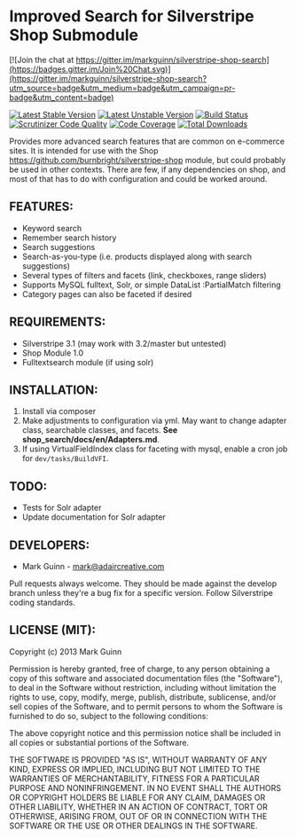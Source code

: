 Improved Search for Silverstripe Shop Submodule
===============================================

[![Join the chat at https://gitter.im/markguinn/silverstripe-shop-search](https://badges.gitter.im/Join%20Chat.svg)](https://gitter.im/markguinn/silverstripe-shop-search?utm_source=badge&utm_medium=badge&utm_campaign=pr-badge&utm_content=badge)

[![Latest Stable Version](https://poser.pugx.org/markguinn/silverstripe-shop-search/v/stable.png)](https://packagist.org/packages/markguinn/silverstripe-shop-search)
[![Latest Unstable Version](https://poser.pugx.org/markguinn/silverstripe-shop-search/v/unstable.png)](https://packagist.org/packages/markguinn/silverstripe-shop-search)
[![Build Status](https://travis-ci.org/markguinn/silverstripe-shop-search.svg?branch=master)](http://travis-ci.org/markguinn/silverstripe-shop-search)
[![Scrutinizer Code Quality](https://scrutinizer-ci.com/g/markguinn/silverstripe-shop-search/badges/quality-score.png?b=master)](https://scrutinizer-ci.com/g/markguinn/silverstripe-shop-search/?branch=master)
[![Code Coverage](https://scrutinizer-ci.com/g/markguinn/silverstripe-shop-search/badges/coverage.png?b=master)](https://scrutinizer-ci.com/g/markguinn/silverstripe-shop-search/?branch=master)
[![Total Downloads](https://poser.pugx.org/markguinn/silverstripe-shop-search/downloads.png)](https://packagist.org/packages/markguinn/silverstripe-shop-search)

Provides more advanced search features that are common on e-commerce
sites. It is intended for use with the Shop <https://github.com/burnbright/silverstripe-shop>
module, but could probably be used in other contexts. There are few, if
any dependencies on shop, and most of that has to do with configuration
and could be worked around.


FEATURES:
---------
- Keyword search
- Remember search history
- Search suggestions
- Search-as-you-type (i.e. products displayed along with search suggestions)
- Several types of filters and facets (link, checkboxes, range sliders)
- Supports MySQL fulltext, Solr, or simple DataList :PartialMatch filtering
- Category pages can also be faceted if desired


REQUIREMENTS:
-------------
- Silverstripe 3.1 (may work with 3.2/master but untested)
- Shop Module 1.0
- Fulltextsearch module (if using solr)


INSTALLATION:
-------------
1. Install via composer
2. Make adjustments to configuration via yml. May want to change adapter
   class, searchable classes, and facets. **See shop_search/docs/en/Adapters.md**.
3. If using VirtualFieldIndex class for faceting with mysql, enable a
   cron job for `dev/tasks/BuildVFI`.


TODO:
-----
- Tests for Solr adapter
- Update documentation for Solr adapter


DEVELOPERS:
-----------
* Mark Guinn - mark@adaircreative.com

Pull requests always welcome. They should be made against the develop branch unless
they're a bug fix for a specific version. Follow Silverstripe coding standards.


LICENSE (MIT):
--------------
Copyright (c) 2013 Mark Guinn

Permission is hereby granted, free of charge, to any person obtaining a copy of
this software and associated documentation files (the "Software"), to deal in
the Software without restriction, including without limitation the rights to use,
copy, modify, merge, publish, distribute, sublicense, and/or sell copies of the
Software, and to permit persons to whom the Software is furnished to do so, subject
to the following conditions:

The above copyright notice and this permission notice shall be included in all copies
or substantial portions of the Software.

THE SOFTWARE IS PROVIDED "AS IS", WITHOUT WARRANTY OF ANY KIND, EXPRESS OR IMPLIED,
INCLUDING BUT NOT LIMITED TO THE WARRANTIES OF MERCHANTABILITY, FITNESS FOR A PARTICULAR
PURPOSE AND NONINFRINGEMENT. IN NO EVENT SHALL THE AUTHORS OR COPYRIGHT HOLDERS BE LIABLE
FOR ANY CLAIM, DAMAGES OR OTHER LIABILITY, WHETHER IN AN ACTION OF CONTRACT, TORT OR
OTHERWISE, ARISING FROM, OUT OF OR IN CONNECTION WITH THE SOFTWARE OR THE USE OR OTHER
DEALINGS IN THE SOFTWARE.
